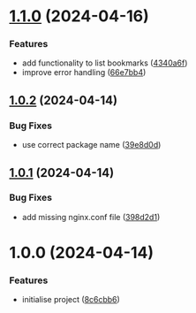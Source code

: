 # [1.1.0](https://github.com/aldra-consulting/mission-graphql-api/compare/1.0.2...1.1.0) (2024-04-16)


### Features

* add functionality to list bookmarks ([4340a6f](https://github.com/aldra-consulting/mission-graphql-api/commit/4340a6ff7d7851cbe83f505e84a8520293263d3b))
* improve error handling ([66e7bb4](https://github.com/aldra-consulting/mission-graphql-api/commit/66e7bb4ba2607bc8d414a2a9df5a7e66351f637b))

## [1.0.2](https://github.com/aldra-consulting/mission-graphql-api/compare/1.0.1...1.0.2) (2024-04-14)


### Bug Fixes

* use correct package name ([39e8d0d](https://github.com/aldra-consulting/mission-graphql-api/commit/39e8d0d2cb9769c3f973dccedaba63e231608618))

## [1.0.1](https://github.com/aldra-consulting/mission-graphql-api/compare/1.0.0...1.0.1) (2024-04-14)


### Bug Fixes

* add missing nginx.conf file ([398d2d1](https://github.com/aldra-consulting/mission-graphql-api/commit/398d2d1d75ccd4d6cb5c4c935710416083166d92))

# 1.0.0 (2024-04-14)


### Features

* initialise project ([8c6cbb6](https://github.com/aldra-consulting/mission-graphql-api/commit/8c6cbb6cd234086b5bf66cf0e9fc850347272383))

